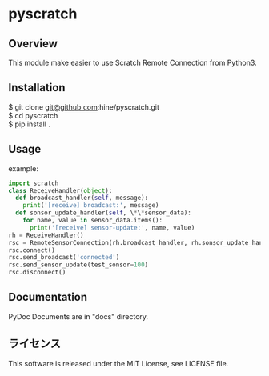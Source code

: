 # pyscratch

## Overview

This module make easier to use Scratch Remote Connection from Python3.  

## Installation

$ git clone git@github.com:hine/pyscratch.git  
$ cd pyscratch  
$ pip install .  

## Usage

example:  
```py
import scratch
class ReceiveHandler(object):
  def broadcast_handler(self, message):
    print('[receive] broadcast:', message)
  def sonsor_update_handler(self, \*\*sensor_data):
    for name, value in sensor_data.items():
      print('[receive] sensor-update:', name, value)
rh = ReceiveHandler()  
rsc = RemoteSensorConnection(rh.broadcast_handler, rh.sonsor_update_handler)  
rsc.connect()  
rsc.send_broadcast('connected')  
rsc.send_sensor_update(test_sonsor=100)  
rsc.disconnect()  
```

## Documentation

PyDoc Documents are in "docs" directory.  

## ライセンス
This software is released under the MIT License, see LICENSE file.
